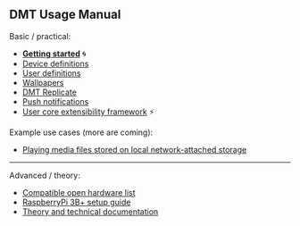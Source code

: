 ## DMT Usage Manual

Basic / practical:

- **[Getting started](help/GETTING_STARTED.md)** 🌀
- [Device definitions](help/DEVICE_DEFINITIONS.md)
- [User definitions](help/USER_DEFINITIONS.md)
- [Wallpapers](help/WALLPAPERS.md)
- [DMT Replicate](help/REPLICATE.md)
- [Push notifications](help/PUSH_NOTIFICATIONS.md)
- [User core extensibility framework](help/USER_CORE_FRAMEWORK.md) ⚡

Example use cases (more are coming):
- [Playing media files stored on local network-attached storage](help/use_cases/PLAY_MEDIA_VIA_NAS_SERVER.md)
<hr>

Advanced / theory:

- [Compatible open hardware list](https://github.com/uniqpath/info/blob/master/hardware)
- [RaspberryPi 3B+ setup guide](https://github.com/uniqpath/info/blob/master/assets/pdf/rpi_guide.pdf)
- [Theory and technical documentation](https://github.com/uniqpath/info/tree/master/docs)
